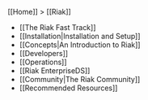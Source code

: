 [[Home]] > [[Riak]]

* [[The Riak Fast Track]]
* [[Installation|Installation and Setup]]
* [[Concepts|An Introduction to Riak]]
* [[Developers]]
* [[Operations]]
* [[Riak EnterpriseDS]] <!--[new: link to info, and link to help.basho.com for EDS wiki]-->
* [[Community|The Riak Community]]
* [[Recommended Resources]]
